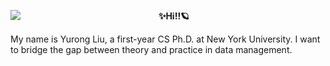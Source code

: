 <p align="left">
<img src="https://user-images.githubusercontent.com/15952538/130867366-bd9cc865-f327-4be0-a893-16eda6d6ea26.gif" align="left">
<p align="center"><strong>✨Hi!!🪐</strong></p>
<p align="left">My name is Yurong Liu, a first-year CS Ph.D. at New York University. I want to bridge the gap between theory and practice in data management.</p>
</p>
